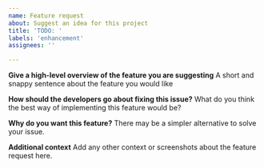 ```yaml
---
name: Feature request
about: Suggest an idea for this project
title: 'TODO: '
labels: 'enhancement'
assignees: ''

---
```


**Give a high-level overview of the feature you are suggesting**
A short and snappy sentence about the feature you would like

**How should the developers go about fixing this issue?**
What do you think the best way of implementing this feature would be?

**Why do you want this feature?**
There may be a simpler alternative to solve your issue.

**Additional context**
Add any other context or screenshots about the feature request here.
